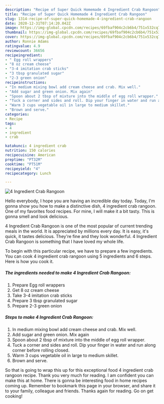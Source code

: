 ```yaml
---
description: "Recipe of Super Quick Homemade 4 Ingredient Crab Rangoon"
title: "Recipe of Super Quick Homemade 4 Ingredient Crab Rangoon"
slug: 1314-recipe-of-super-quick-homemade-4-ingredient-crab-rangoon
date: 2020-12-31T07:14:20.042Z
image: https://img-global.cpcdn.com/recipes/69fbaf904c2cb6b4/751x532cq70/4-ingredient-crab-rangoon-recipe-main-photo.jpg
thumbnail: https://img-global.cpcdn.com/recipes/69fbaf904c2cb6b4/751x532cq70/4-ingredient-crab-rangoon-recipe-main-photo.jpg
cover: https://img-global.cpcdn.com/recipes/69fbaf904c2cb6b4/751x532cq70/4-ingredient-crab-rangoon-recipe-main-photo.jpg
author: Ronnie Adams
ratingvalue: 4.9
reviewcount: 36656
recipeingredient:
- " Egg roll wrappers"
- "8 oz cream cheese"
- "3-4 imitation crab sticks"
- "3 tbsp granulated sugar"
- "2-3 green onion"
recipeinstructions:
- "In medium mixing bowl add cream cheese and crab. Mix well."
- "Add sugar and green onion. Mix again"
- "Spoon about 2 tbsp of mixture into the middle of egg roll wrapper."
- "Tuck a corner and sides and roll. Dip your finger in water and run along corner before rolling closed."
- "Warm 3 cups vegetable oil in large to medium skillet."
- "Brown and serve."
categories:
- Recipe
tags:
- 4
- ingredient
- crab

katakunci: 4 ingredient crab 
nutrition: 150 calories
recipecuisine: American
preptime: "PT32M"
cooktime: "PT51M"
recipeyield: "4"
recipecategory: Lunch

---
```



![4 Ingredient Crab Rangoon](https://img-global.cpcdn.com/recipes/69fbaf904c2cb6b4/751x532cq70/4-ingredient-crab-rangoon-recipe-main-photo.jpg)

Hello everybody, I hope you are having an incredible day today. Today, I'm gonna show you how to make a distinctive dish, 4 ingredient crab rangoon. One of my favorites food recipes. For mine, I will make it a bit tasty. This is gonna smell and look delicious.



4 Ingredient Crab Rangoon is one of the most popular of current trending meals in the world. It is appreciated by millions every day. It is easy, it's quick, it tastes delicious. They're fine and they look wonderful. 4 Ingredient Crab Rangoon is something that I have loved my whole life.


To begin with this particular recipe, we have to prepare a few ingredients. You can cook 4 ingredient crab rangoon using 5 ingredients and 6 steps. Here is how you cook it.

<!--inarticleads1-->

##### The ingredients needed to make 4 Ingredient Crab Rangoon:

1. Prepare  Egg roll wrappers
1. Get 8 oz cream cheese
1. Take 3-4 imitation crab sticks
1. Prepare 3 tbsp granulated sugar
1. Prepare 2-3 green onion




<!--inarticleads2-->

##### Steps to make 4 Ingredient Crab Rangoon:

1. In medium mixing bowl add cream cheese and crab. Mix well.
1. Add sugar and green onion. Mix again
1. Spoon about 2 tbsp of mixture into the middle of egg roll wrapper.
1. Tuck a corner and sides and roll. Dip your finger in water and run along corner before rolling closed.
1. Warm 3 cups vegetable oil in large to medium skillet.
1. Brown and serve.




So that is going to wrap this up for this exceptional food 4 ingredient crab rangoon recipe. Thank you very much for reading. I am confident you can make this at home. There is gonna be interesting food in home recipes coming up. Remember to bookmark this page in your browser, and share it to your family, colleague and friends. Thanks again for reading. Go on get cooking!
